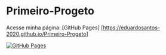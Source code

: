 # Primeiro-Progeto
Acesse minha página: [GitHub Pages] [https://eduardosantos-2020.github.io/Primeiro-Progeto]

[![GitHub Pages](https://img.shields.io/badge/GitHub-Pages-blue?logo=github)](https://eduardosantos-2020.github.io/Primeiro-Progeto)
